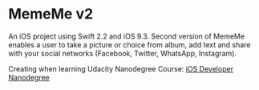 # MemeMe v2
An iOS project using Swift 2.2 and iOS 9.3.
Second version of MemeMe enables a user to take a picture or choice from album, add text and share with your social networks (Facebook, Twitter, WhatsApp, Instagram).

Creating when learning Udacity Nanodegree Course: [iOS Developer Nanodegree](https://br.udacity.com/course/ios-developer-nanodegree--nd003/)
